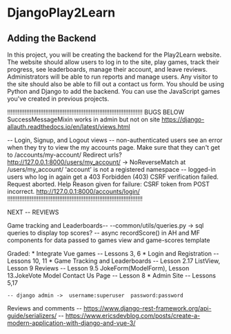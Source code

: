 # DjangoPlay2Learn
## Adding the Backend

In this project, you will be creating the backend for the Play2Learn website.
The website should allow users to log in to the site, play games, track their progress, see leaderboards, manage their account, and leave reviews.
Administrators will be able to run reports and manage users.
Any visitor to the site should also be able to fill out a contact us form.
You should be using Python and Django to add the backend.
You can use the JavaScript games you've created in previous projects.

!!!!!!!!!!!!!!!!!!!!!!!!!!!!!!!!!!!!!!!!!!!!!!!!!!!!!!!!!!!!!!!!!!!!!!!!!!!!!!
BUGS BELOW
SuccessMessageMixin works in admin but not on site
https://django-allauth.readthedocs.io/en/latest/views.html

-- Login, Signup, and Logout views
    -- non-authenticated users see an error when they try to view the my accounts page.
    Make sure that they can't get to /accounts/my-account/
    Redirect urls?
    http://127.0.0.1:8000/users/my_account/
    -> NoReverseMatch at /users/my_account/
    'account' is not a registered namespace
    -- logged-in users who log in again get a 403
    Forbidden (403)
    CSRF verification failed. Request aborted.
    Help
    Reason given for failure:
    CSRF token from POST incorrect.
    http://127.0.0.1:8000/accounts/login/
!!!!!!!!!!!!!!!!!!!!!!!!!!!!!!!!!!!!!!!!!!!!!!!!!!!!!!!!!!!!!!!!!!!!!!!!!!!!!!


NEXT -- REVIEWS


Game tracking and Leaderboards--
--common/utils/queries.py -> sql queries to display top scores?
-- async recordScore() in AH and MF components for data passed to games view and game-scores template

Graded:
    * Integrate Vue games -- Lessons 3, 6
    * Login and Registration -- Lessons 10, 11
    * Game Tracking and Leaderboards -- Lesson 2.17 ListView, Lesson 9
    Reviews -- Lesson 9.5 JokeForm(ModelForm), Lesson 13.JokeVote Model
    Contact Us Page -- Lesson 8
    * Admin Site -- Lessons 5,17

    -- django admin ->  username:superuser  password:password


Reviews and comments
-- https://www.django-rest-framework.org/api-guide/serializers/
-- https://www.ericsdevblog.com/posts/create-a-modern-application-with-django-and-vue-3/

